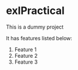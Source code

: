 # exlPractical

This is a dummy project 

It has features listed below:
1. Feature 1
2. Feature 2
3. Feature 3
